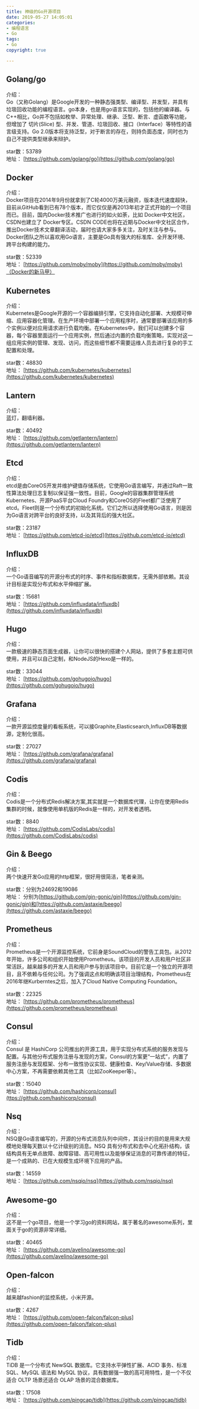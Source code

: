 ```yaml
---
title: 神级的Go开源项目
date: 2019-05-27 14:05:01
categories: 
- 编程语言
- Go
tags:
- Go
copyright: true

---
```



## Golang/go
介绍：  
Go（又称Golang）是Google开发的一种静态强类型、编译型、并发型，并具有垃圾回收功能的编程语言。go本身，也是用go语言实现的，包括他的编译器。与C++相比，Go并不包括如枚举、异常处理、继承、泛型、断言、虚函数等功能，但增加了 切片(Slice) 型、并发、管道、垃圾回收、接口（Interface）等特性的语言级支持。Go 2.0版本将支持泛型，对于断言的存在，则持负面态度，同时也为自己不提供类型继承来辩护。

star数：53789  
地址：
[https://github.com/golang/go](https://github.com/golang/go)

<!-- more -->

## Docker
介绍：  
Docker项目在2014年9月份就拿到了C轮4000万美元融资，版本迭代速度超快，目前从GitHub看到已有78个版本，而它仅仅是再2013年初才正式开始的一个项目而已。目前，国内Docker技术推广也进行的如火如荼，比如 Docker中文社区，CSDN也建立了 Docker专区。CSDN CODE也将在近期与Docker中文社区合作，推出Docker技术文章翻译活动，届时也请大家多多关注，及时关注与参与。Docker团队之所以喜欢用Go语言，主要是Go具有强大的标准库、全开发环境、跨平台构建的能力。  

star数：52339  
地址：
[https://github.com/moby/moby](https://github.com/moby/moby)（Docker的新马甲）

## Kubernetes
介绍：  
Kubernetes是Google开源的一个容器编排引擎，它支持自动化部署、大规模可伸缩、应用容器化管理。在生产环境中部署一个应用程序时，通常要部署该应用的多个实例以便对应用请求进行负载均衡。在Kubernetes中，我们可以创建多个容器，每个容器里面运行一个应用实例，然后通过内置的负载均衡策略，实现对这一组应用实例的管理、发现、访问，而这些细节都不需要运维人员去进行复杂的手工配置和处理。  

star数：48830  
地址：
[https://github.com/kubernetes/kubernetes](https://github.com/kubernetes/kubernetes)

## Lantern
介绍：  
蓝灯，翻墙利器。  

star数：40492  
地址：
[https://github.com/getlantern/lantern](https://github.com/getlantern/lantern)

## Etcd
介绍：  
etcd是由CoreOS开发并维护键值存储系统，它使用Go语言编写，并通过Raft一致性算法处理日志复制以保证强一致性。目前，Google的容器集群管理系统Kubernetes、开源PaaS平台Cloud Foundry和CoreOS的Fleet都广泛使用了etcd。Fleet则是一个分布式的初始化系统。它们之所以选择使用Go语言，则是因为Go语言对跨平台的良好支持，以及其背后的强大社区。  

star数：23187  
地址：
[https://github.com/etcd-io/etcd](https://github.com/etcd-io/etcd)

## InfluxDB
介绍：  
一个Go语音编写的开源分布式的时序、事件和指标数据库，无需外部依赖。其设计目标是实现分布式和水平伸缩扩展。  

star数：15681  
地址：
[https://github.com/influxdata/influxdb](https://github.com/influxdata/influxdb)

## Hugo
介绍：  
一款极速的静态页面生成器，让你可以很快的搭建个人网站，提供了多套主题可供使用，并且可以自己定制，和NodeJS的Hexo是一样的。  

star数：33044  
地址：
[https://github.com/gohugoio/hugo](https://github.com/gohugoio/hugo)

## Grafana
介绍：  
一款开源监控度量的看板系统，可以接Graphite,Elasticsearch,InfluxDB等数据源，定制化很高。  

star数：27027  
地址：
[https://github.com/grafana/grafana](https://github.com/grafana/grafana)

## Codis
介绍：  
Codis是一个分布式Redis解决方案,其实就是一个数据库代理，让你在使用Redis集群的时候，就像使用单机版的Redis是一样的，对开发者透明。  

star数：8840  
地址：
[https://github.com/CodisLabs/codis](https://github.com/CodisLabs/codis)

## Gin & Beego
介绍：  
两个快速开发Go应用的http框架，很好用很简洁，笔者亲测。  

star数：分别为24692和19086  
地址：
分别为[https://github.com/gin-gonic/gin](https://github.com/gin-gonic/gin)和[https://github.com/astaxie/beego](https://github.com/astaxie/beego)

## Prometheus
介绍：  
Prometheus是一个开源监控系统，它前身是SoundCloud的警告工具包。从2012年开始，许多公司和组织开始使用Prometheus。该项目的开发人员和用户社区非常活跃，越来越多的开发人员和用户参与到该项目中。目前它是一个独立的开源项目，且不依赖与任何公司。为了强调这点和明确该项目治理结构，Prometheus在2016年继Kurberntes之后，加入了Cloud Native Computing Foundation。  

star数：22325  
地址：
[https://github.com/prometheus/prometheus](https://github.com/prometheus/prometheus)

## Consul
介绍：  
Consul 是 HashiCorp 公司推出的开源工具，用于实现分布式系统的服务发现与配置。与其他分布式服务注册与发现的方案，Consul的方案更“一站式”，内置了服务注册与发现框架、分布一致性协议实现、健康检查、Key/Value存储、多数据中心方案，不再需要依赖其他工具（比如ZooKeeper等）。  

star数：15040  
地址：
[https://github.com/hashicorp/consul](ttps://github.com/hashicorp/consul)

## Nsq
介绍：  
NSQ是Go语言编写的，开源的分布式消息队列中间件，其设计的目的是用来大规模地处理每天数以十亿计级别的消息。NSQ 具有分布式和去中心化拓扑结构，该结构具有无单点故障、故障容错、高可用性以及能够保证消息的可靠传递的特征，是一个成熟的、已在大规模生成环境下应用的产品。  

star数：14559  
地址：
[https://github.com/nsqio/nsq](https://github.com/nsqio/nsq)

## Awesome-go
介绍：  
这不是一个go项目，他是一个学习go的资料网站，属于著名的awesome系列，里面关于go的资源非常详细。  

star数：40465  
地址：
[https://github.com/avelino/awesome-go](https://github.com/avelino/awesome-go)

## Open-falcon
介绍：  
越来越fashion的监控系统，小米开源。  

star数：4267  
地址：
[https://github.com/open-falcon/falcon-plus](https://github.com/open-falcon/falcon-plus)

## Tidb
介绍：  
TiDB 是一个分布式 NewSQL 数据库。它支持水平弹性扩展、ACID 事务、标准 SQL、MySQL 语法和 MySQL 协议，具有数据强一致的高可用特性，是一个不仅适合 OLTP 场景还适合 OLAP 场景的混合数据库。    

star数：17508  
地址：
[https://github.com/pingcap/tidb](https://github.com/pingcap/tidb)
